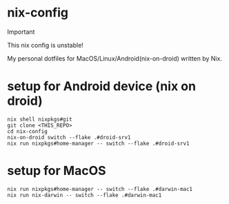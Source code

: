 # nix-config

> [!IMPORTANT]
> This nix config is unstable!

My personal dotfiles for MacOS/Linux/Android(nix-on-droid) written by Nix.

# setup for Android device (nix on droid)
```
nix shell nixpkgs#git
git clone <THIS_REPO>
cd nix-config
nix-on-droid switch --flake .#droid-srv1
nix run nixpkgs#home-manager -- switch --flake .#droid-srv1
```
# setup for MacOS
```
nix run nixpkgs#home-manager -- switch --flake .#darwin-mac1
nix run nix-darwin -- switch --flake .#darwin-mac1
```

